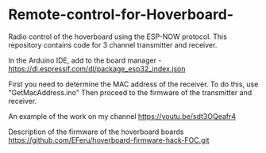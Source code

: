 # Remote-control-for-Hoverboard-
Radio control of the hoverboard using the ESP-NOW protocol. This repository contains code for 3 channel  transmitter and receiver.

In the Arduino IDE, add to the board manager - https://dl.espressif.com/dl/package_esp32_index.json

First you need to determine the MAC address of the receiver. To do this, use "GetMacAddress.ino" Then proceed to the firmware of the transmitter and receiver.

An example of the work on my channel https://youtu.be/sdt3OQeafr4

Description of the firmware of the hoverboard boards https://github.com/EFeru/hoverboard-firmware-hack-FOC.git
